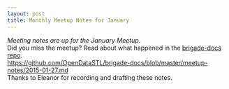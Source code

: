 ```yaml
---
layout: post
title: Monthly Meetup Notes for January
---
```

*Meeting notes are up for the January Meetup.*  
Did you miss the meetup? Read about what happened in the [brigade-docs repo](https://github.com/OpenDataSTL/brigade-docs/blob/master/meetup-notes/2015-01-27.md).  
https://github.com/OpenDataSTL/brigade-docs/blob/master/meetup-notes/2015-01-27.md  
Thanks to Eleanor for recording and drafting these notes.  
